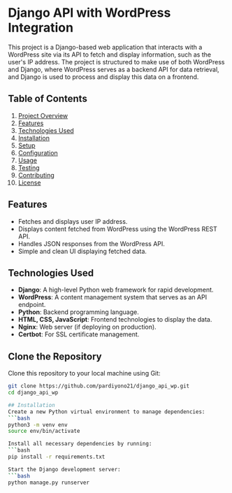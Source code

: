 # Django API with WordPress Integration

This project is a Django-based web application that interacts with a WordPress site via its API to fetch and display information, such as the user's IP address.
The project is structured to make use of both WordPress and Django, where WordPress serves as a backend API for data retrieval, and Django is used to process and display this data on a frontend.

## Table of Contents
1. [Project Overview](#project-overview)
2. [Features](#features)
3. [Technologies Used](#technologies-used)
4. [Installation](#installation)
5. [Setup](#setup)
6. [Configuration](#configuration)
7. [Usage](#usage)
8. [Testing](#testing)
9. [Contributing](#contributing)
10. [License](#license)

## Features

- Fetches and displays user IP address.
- Displays content fetched from WordPress using the WordPress REST API.
- Handles JSON responses from the WordPress API.
- Simple and clean UI displaying fetched data.

## Technologies Used

- **Django**: A high-level Python web framework for rapid development.
- **WordPress**: A content management system that serves as an API endpoint.
- **Python**: Backend programming language.
- **HTML, CSS, JavaScript**: Frontend technologies to display the data.
- **Nginx**: Web server (if deploying on production).
- **Certbot**: For SSL certificate management.

## Clone the Repository

Clone this repository to your local machine using Git:
```bash
git clone https://github.com/pardiyono21/django_api_wp.git
cd django_api_wp

## Installation
Create a new Python virtual environment to manage dependencies:
```bash
python3 -m venv env
source env/bin/activate

Install all necessary dependencies by running:
```bash
pip install -r requirements.txt

Start the Django development server:
```bash
python manage.py runserver
